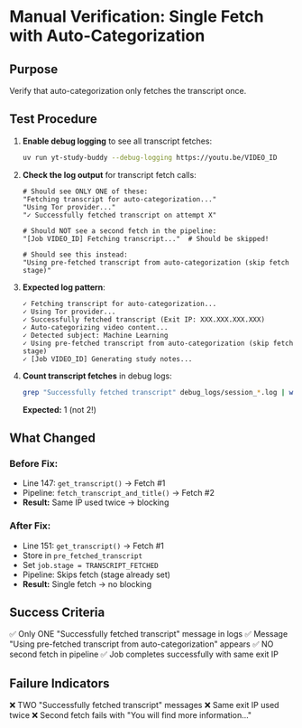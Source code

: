 # Manual Verification: Single Fetch with Auto-Categorization

## Purpose
Verify that auto-categorization only fetches the transcript once.

## Test Procedure

1. **Enable debug logging** to see all transcript fetches:
   ```bash
   uv run yt-study-buddy --debug-logging https://youtu.be/VIDEO_ID
   ```

2. **Check the log output** for transcript fetch calls:
   ```
   # Should see ONLY ONE of these:
   "Fetching transcript for auto-categorization..."
   "Using Tor provider..."
   "✓ Successfully fetched transcript on attempt X"

   # Should NOT see a second fetch in the pipeline:
   "[Job VIDEO_ID] Fetching transcript..."  # Should be skipped!

   # Should see this instead:
   "Using pre-fetched transcript from auto-categorization (skip fetch stage)"
   ```

3. **Expected log pattern**:
   ```
   ✓ Fetching transcript for auto-categorization...
   ✓ Using Tor provider...
   ✓ Successfully fetched transcript (Exit IP: XXX.XXX.XXX.XXX)
   ✓ Auto-categorizing video content...
   ✓ Detected subject: Machine Learning
   ✓ Using pre-fetched transcript from auto-categorization (skip fetch stage)
   ✓ [Job VIDEO_ID] Generating study notes...
   ```

4. **Count transcript fetches** in debug logs:
   ```bash
   grep "Successfully fetched transcript" debug_logs/session_*.log | wc -l
   ```
   **Expected:** 1 (not 2!)

## What Changed

### Before Fix:
- Line 147: `get_transcript()` → Fetch #1
- Pipeline: `fetch_transcript_and_title()` → Fetch #2
- **Result:** Same IP used twice → blocking

### After Fix:
- Line 151: `get_transcript()` → Fetch #1
- Store in `pre_fetched_transcript`
- Set `job.stage = TRANSCRIPT_FETCHED`
- Pipeline: Skips fetch (stage already set)
- **Result:** Single fetch → no blocking

## Success Criteria

✅ Only ONE "Successfully fetched transcript" message in logs
✅ Message "Using pre-fetched transcript from auto-categorization" appears
✅ NO second fetch in pipeline
✅ Job completes successfully with same exit IP

## Failure Indicators

❌ TWO "Successfully fetched transcript" messages
❌ Same exit IP used twice
❌ Second fetch fails with "You will find more information..."
